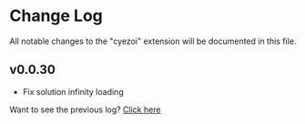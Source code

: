 # Change Log

All notable changes to the "cyezoi" extension will be documented in this file.

## v0.0.30

- Fix solution infinity loading

Want to see the previous log? [Click here](https://github.com/CYEZOI/cyezoi-helper/commits/main/CHANGELOG.md)
